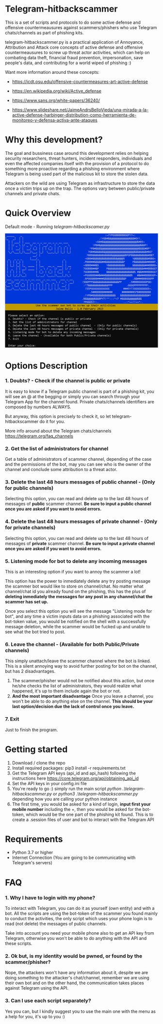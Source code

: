 # Telegram-hitbackscammer 
This is a set of scripts and protocols to do some active defense and offensive countermeausures against scammers/phishers who use Telegram chats/channels as part of phishing kits.

telegram-hitbackscammer.py is a practical application of Annoyance, Attribution and Attack core concepts of active defense and offensive countermeausures to screw up threat actor activities, which can help on combating data theft, financial fraud prevention, impersonation, save people's data, and contributing for a world wiped of phishing :)

Want more information around these concepts:

* https://icdt.osu.edu/offensive-countermeasures-art-active-defense

* https://en.wikipedia.org/wiki/Active_defense

* https://www.sans.org/white-papers/36240/

* https://www.slideshare.net/JaimeAndrsBelloVieda/una-mirada-a-la-active-defense-harbinger-distribution-como-herramienta-de-monitoreo-y-defensa-activa-ante-ataques

# Why this development?
The goal and bussiness case around this development relies on helping security researchers, threat hunters, incident responders, individuals and even the affected companies itself with the provision of a protocol to do something more proactive regarding a phishing environment where Telegram is being used part of the malicious kit to store the stolen data. 

Attackers on the wild are using Telegram as infrastructure to store the data once a victim trips up on the trap. The options vary between public/private channels and private chats.

# Quick Overview
Default mode - Running *telegram-hitbackscamer.py*

![pic](https://github.com/avechuch0/telegram-hitbackscammer/blob/main/images/main.png)

# Options Description
### 1. Doubts? - Check if the channel is public or private
It is easy to know if a Telegram public channel is part of a phishing kit, you will see an @ at the begging or simply you can search through your Telegram App for the channel found. Private chats/channels identifiers are composed by numbers ALWAYS.

But anyway, this option is precisely to check it, so let telegram-hitbackscammer do it for you.

More info around about the Telegram chats/channels https://telegram.org/faq_channels

### 2. Get the list of administrators for channel
Get a table of administrators of scammer channel, depending of the case and the permissions of the bot, may you can see who is the owner of the channel and conclude some attribution to a threat actor.

### 3. Delete the last 48 hours messages of public channel  - (Only for public channels)
Selecting this option, you can read and delete up to the last 48 hours of messages of **public** scammer channel. **Be sure to input a public channel once you are asked if you want to avoid errors.**

### 4. Delete the last 48 hours messages of private channel - (Only for private channels)
Selecting this option, you can read and delete up to the last 48 hours of messages of **private** scammer channel. **Be sure to input a private channel once you are asked if you want to avoid errors.**

### 5. Listening mode for bot to delete any incoming messages
This is an interesting option if you want to annoy the scammer a lot!

This option has the power to inmediately delete any try posting message the scammer bot would like to store on channel/chat. No matter what channel/chat id you already found on the phishing, this has the plus of **deleting inmediately the messages for any post in any channel/chat the scammer has set up.**

Once you select this option you will see the message "Listening mode for bot", and any time a victim inputs data on a phishing associated with the bot-token value, you would be notified on the shell with a successfully message deletion, while the scammer would be fucked up and unable to see what the bot tried to post.

### 6. Leave the channel - (Available for both Public/Private channels)
This simply unattach/leave the scammer channel where the bot is linked. This is a silent annoying way to avoid further posting for bot on the channel, but has 2 disadvantages.
1. The scammer/phisher would not be notified about this action, but once he/she checks the list of administrators, they would realize what happened, it's up to them include again the bot or not.
2. **And the most important disadvantage** Once you leave a channel, you won't be able to do anything else on the channel. **This should be your last option/decision due the lack of control once you leave.**

### 7. Exit
Just to finish the program.

# Getting started
1. Download / clone the repo
2. Install required packages: pip3 install -r requirements.txt
3. Get the Telegram API keys (api_id and api_hash) following the instructions here https://core.telegram.org/api/obtaining_api_id
4. Set the API keys in your config.ini file
5. You're ready to go :) simply run the main script *python .\telegram-hitbackscammer.py* or *python3 .\telegram-hitbackscammer.py* depending how you are calling your python instance
6. The first time, you would be asked for a kind of login, **input first your mobile number** including the +, then you would be asked for the bot-token, which would be the one part of the phishing kit found. This is to create a .session files of user and bot to interact with the Telegram API

# Requirements
* Python 3.7 or higher
* Internet Connection (You are going to be communicating with Telegram's servers)

# FAQ
### 1. Why I have to login with my phone?

To interact with Telegram, you can do it as yourself (own entity) and with a bot.
All the scripts are using the bot-token of the scammer you found mainly to conduct the activities, the only script which uses your phone login is to read (not delete) the messages of public channels.

Take into account you need your mobile phone also to get an API key from Telegram, otherwise you won't be able to do anything with the API and these scripts.

### 2. Ok but, is my identity would be pwned, or found by the scammer/phisher?

Nope, the attackers won't have any information about it, despite we are doing something to the attacker's chat/channel, remember we are using their own bot and on the other hand, the communication takes places against Telegram using the API.

### 3. Can I use each script separately?

Yes you can, but I kindly suggest you to use the main one with the menu as a help for you, it's up to you :)

